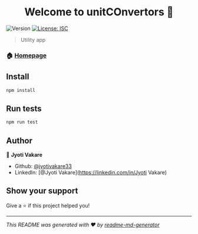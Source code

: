 <h1 align="center">Welcome to unitCOnvertors 👋</h1>
<p>
  <img alt="Version" src="https://img.shields.io/badge/version-1.0.0-blue.svg?cacheSeconds=2592000" />
  <a href="#" target="_blank">
    <img alt="License: ISC" src="https://img.shields.io/badge/License-ISC-yellow.svg" />
  </a>
</p>

> Utility app

### 🏠 [Homepage](index.html)

## Install

```sh
npm install
```

## Run tests

```sh
npm run test
```

## Author

👤 **Jyoti Vakare**

* Github: [@jyotivakare33](https://github.com/jyotivakare33)
* LinkedIn: [@Jyoti Vakare](https://linkedin.com/in/Jyoti Vakare)

## Show your support

Give a ⭐️ if this project helped you!

***
_This README was generated with ❤️ by [readme-md-generator](https://github.com/kefranabg/readme-md-generator)_
